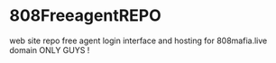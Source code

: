 # 808FreeagentREPO
web site repo free agent login interface and hosting for 808mafia.live domain ONLY GUYS !
